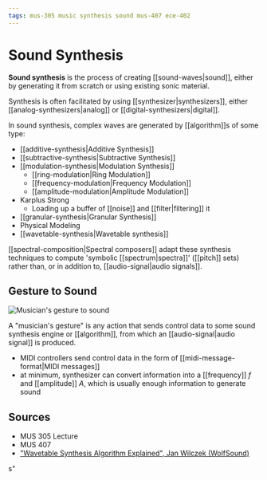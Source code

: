 ```yaml
---
tags: mus-305 music synthesis sound mus-407 ece-402
---
```


# Sound Synthesis

**Sound synthesis** is the process of creating [[sound-waves|sound]], either by generating it from scratch or using existing sonic material.

Synthesis is often facilitated by using [[synthesizer|synthesizers]], either [[analog-synthesizers|analog]] or [[digital-synthesizers|digital]].

In sound synthesis, complex waves are generated by [[algorithm]]s of some type:

- [[additive-synthesis|Additive Synthesis]]
- [[subtractive-synthesis|Subtractive Synthesis]]
- [[modulation-synthesis|Modulation Synthesis]]
  - [[ring-modulation|Ring Modulation]]
  - [[frequency-modulation|Frequency Modulation]]
  - [[amplitude-modulation|Amplitude Modulation]]
- Karplus Strong
  - Loading up a buffer of [[noise]] and [[filter|filtering]] it
- [[granular-synthesis|Granular Synthesis]]
- Physical Modeling
- [[wavetable-synthesis|Wavetable synthesis]]

[[spectral-composition|Spectral composers]] adapt these synthesis techniques to compute 'symbolic [[spectrum|spectra]]' ([[pitch]] sets) rather than, or in addition to, [[audio-signal|audio signals]].

## Gesture to Sound

![Musician's gesture to sound](../public/attachments/gesture-to-sound.png)

A "musician's gesture" is any action that sends control data to some sound synthesis engine or [[algorithm]], from which an [[audio-signal|audio signal]] is produced.

- MIDI controllers send control data in the form of [[midi-message-format|MIDI messages]]
- at minimum, synthesizer can convert information into a [[frequency]] $f$ and [[amplitude]] $A$, which is usually enough information to generate sound

## Sources

- MUS 305 Lecture
- MUS 407
- ["Wavetable Synthesis Algorithm Explained", Jan Wilczek (WolfSound)](https://www.thewolfsound.com/sound-synthesis/wavetable-synthesis-algorithm/)

s"
